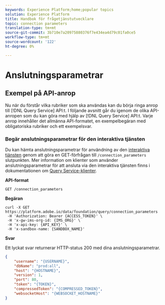```yaml
---
keywords: Experience Platform;home;popular topics
solution: Experience Platform
title: Handbok för frågetjänstutvecklare
topic: connection parameters
translation-type: tm+mt
source-git-commit: 3b710e7a20975880376f7e434ea4d79c01fa0ce5
workflow-type: tm+mt
source-wordcount: '122'
ht-degree: 0%

---
```



# Anslutningsparametrar

## Exempel på API-anrop

Nu när du förstår vilka rubriker som ska användas kan du börja ringa anrop till [!DNL Query Service] API:t. I följande avsnitt går du igenom de olika API-anropen som du kan göra med hjälp av [!DNL Query Service] API:t. Varje anrop innehåller det allmänna API-formatet, en exempelbegäran med obligatoriska rubriker och ett exempelsvar.

### Begär anslutningsparametrar för den interaktiva tjänsten

Du kan hämta anslutningsparametrar för användning av den [interaktiva tjänsten](../creating-queries/writing-queries.md) genom att göra en GET-förfrågan till `/connection_parameters` slutpunkten. Mer information om klienter som använder anslutningsparametrar för att ansluta via den interaktiva tjänsten finns i dokumentationen om [Query Service-klienter](../clients/overview.md).

**API-format**

```http
GET /connection_parameters
```

**Begäran**

```shell
curl -X GET https://platform.adobe.io/data/foundation/query/connection_parameters
 -H 'Authorization: Bearer {ACCESS_TOKEN}' \
 -H 'x-gw-ims-org-id: {IMS_ORG}' \
 -H 'x-api-key: {API_KEY}' \
 -H 'x-sandbox-name: {SANDBOX_NAME}'
```

**Svar**

Ett lyckat svar returnerar HTTP-status 200 med dina anslutningsparametrar.

```json
{
    "username": "{USERNAME}",
    "dbName": "prod:all",
    "host": "{HOSTNAME}",
    "version": 1,
    "port": 80,
    "token": "{TOKEN}",
    "compressedToken": "{COMPRESSED_TOKEN}",
    "websocketHost": "{WEBSOCKET_HOSTNAME}"
}
```
